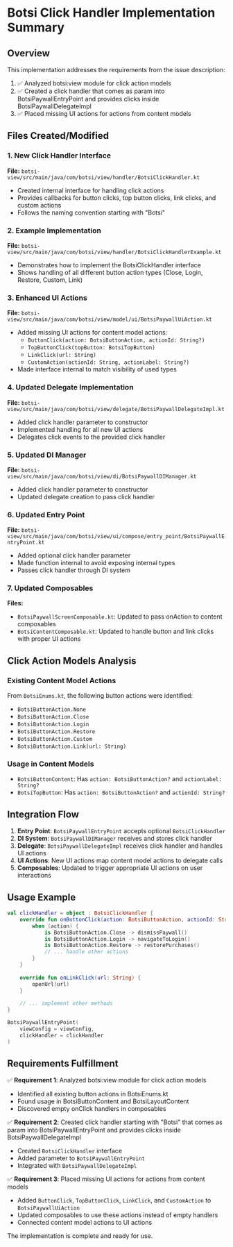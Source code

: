 # Botsi Click Handler Implementation Summary

## Overview
This implementation addresses the requirements from the issue description:
1. ✅ Analyzed botsi:view module for click action models
2. ✅ Created a click handler that comes as param into BotsiPaywallEntryPoint and provides clicks inside BotsiPaywallDelegateImpl
3. ✅ Placed missing UI actions for actions from content models

## Files Created/Modified

### 1. New Click Handler Interface
**File:** `botsi-view/src/main/java/com/botsi/view/handler/BotsiClickHandler.kt`
- Created internal interface for handling click actions
- Provides callbacks for button clicks, top button clicks, link clicks, and custom actions
- Follows the naming convention starting with "Botsi"

### 2. Example Implementation
**File:** `botsi-view/src/main/java/com/botsi/view/handler/BotsiClickHandlerExample.kt`
- Demonstrates how to implement the BotsiClickHandler interface
- Shows handling of all different button action types (Close, Login, Restore, Custom, Link)

### 3. Enhanced UI Actions
**File:** `botsi-view/src/main/java/com/botsi/view/model/ui/BotsiPaywallUiAction.kt`
- Added missing UI actions for content model actions:
  - `ButtonClick(action: BotsiButtonAction, actionId: String?)`
  - `TopButtonClick(topButton: BotsiTopButton)`
  - `LinkClick(url: String)`
  - `CustomAction(actionId: String, actionLabel: String?)`
- Made interface internal to match visibility of used types

### 4. Updated Delegate Implementation
**File:** `botsi-view/src/main/java/com/botsi/view/delegate/BotsiPaywallDelegateImpl.kt`
- Added click handler parameter to constructor
- Implemented handling for all new UI actions
- Delegates click events to the provided click handler

### 5. Updated DI Manager
**File:** `botsi-view/src/main/java/com/botsi/view/di/BotsiPaywallDIManager.kt`
- Added click handler parameter to constructor
- Updated delegate creation to pass click handler

### 6. Updated Entry Point
**File:** `botsi-view/src/main/java/com/botsi/view/ui/compose/entry_point/BotsiPaywallEntryPoint.kt`
- Added optional click handler parameter
- Made function internal to avoid exposing internal types
- Passes click handler through DI system

### 7. Updated Composables
**Files:**
- `BotsiPaywallScreenComposable.kt`: Updated to pass onAction to content composables
- `BotsiContentComposable.kt`: Updated to handle button and link clicks with proper UI actions

## Click Action Models Analysis

### Existing Content Model Actions
From `BotsiEnums.kt`, the following button actions were identified:
- `BotsiButtonAction.None`
- `BotsiButtonAction.Close`
- `BotsiButtonAction.Login`
- `BotsiButtonAction.Restore`
- `BotsiButtonAction.Custom`
- `BotsiButtonAction.Link(url: String)`

### Usage in Content Models
- `BotsiButtonContent`: Has `action: BotsiButtonAction?` and `actionLabel: String?`
- `BotsiTopButton`: Has `action: BotsiButtonAction?` and `actionId: String?`

## Integration Flow

1. **Entry Point**: `BotsiPaywallEntryPoint` accepts optional `BotsiClickHandler`
2. **DI System**: `BotsiPaywallDIManager` receives and stores click handler
3. **Delegate**: `BotsiPaywallDelegateImpl` receives click handler and handles UI actions
4. **UI Actions**: New UI actions map content model actions to delegate calls
5. **Composables**: Updated to trigger appropriate UI actions on user interactions

## Usage Example

```kotlin
val clickHandler = object : BotsiClickHandler {
    override fun onButtonClick(action: BotsiButtonAction, actionId: String?) {
        when (action) {
            is BotsiButtonAction.Close -> dismissPaywall()
            is BotsiButtonAction.Login -> navigateToLogin()
            is BotsiButtonAction.Restore -> restorePurchases()
            // ... handle other actions
        }
    }
    
    override fun onLinkClick(url: String) {
        openUrl(url)
    }
    
    // ... implement other methods
}

BotsiPaywallEntryPoint(
    viewConfig = viewConfig,
    clickHandler = clickHandler
)
```

## Requirements Fulfillment

✅ **Requirement 1**: Analyzed botsi:view module for click action models
- Identified all existing button actions in BotsiEnums.kt
- Found usage in BotsiButtonContent and BotsiLayoutContent
- Discovered empty onClick handlers in composables

✅ **Requirement 2**: Created click handler starting with "Botsi" that comes as param into BotsiPaywallEntryPoint and provides clicks inside BotsiPaywallDelegateImpl
- Created `BotsiClickHandler` interface
- Added parameter to `BotsiPaywallEntryPoint`
- Integrated with `BotsiPaywallDelegateImpl`

✅ **Requirement 3**: Placed missing UI actions for actions from content models
- Added `ButtonClick`, `TopButtonClick`, `LinkClick`, and `CustomAction` to `BotsiPaywallUiAction`
- Updated composables to use these actions instead of empty handlers
- Connected content model actions to UI actions

The implementation is complete and ready for use.
